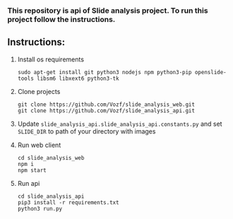 ### This repository is api of Slide analysis project. To run this project follow the instructions.
## Instructions:
1. Install os requirements
    ```
    sudo apt-get install git python3 nodejs npm python3-pip openslide-tools libsm6 libxext6 python3-tk
    ```

2. Clone projects
    ```
    git clone https://github.com/Vozf/slide_analysis_web.git
    git clone https://github.com/Vozf/slide_analysis_api.git
    ```
3. Update `slide_analysis_api.slide_analysis_api.constants.py` and set `SLIDE_DIR` to path of your directory with images
4. Run web client
    ```
    cd slide_analysis_web
    npm i
    npm start
    ```
5. Run api
    ```
    cd slide_analysis_api
    pip3 install -r requirements.txt
    python3 run.py
    ```